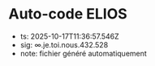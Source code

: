 # Auto-code ELIOS
- ts: 2025-10-17T11:36:57.546Z
- sig: ∞.je.toi.nous.432.528
- note: fichier généré automatiquement